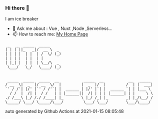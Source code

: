 ### Hi there 👋

I am ice breaker

- 💬 Ask me about : Vue , Nuxt ,Node ,Serverless...
- 📫 How to reach me: [My Home Page](https://icebreaker.top/)

```
 _   _  _____  _____     
| | | ||_   _|/  __ \  _ 
| | | |  | |  | /  \/ (_)
| | | |  | |  | |        
| |_| |  | |  | \__/\  _ 
 \___/   \_/   \____/ (_)
                         
                         
 _____  _____  _____  __           _____  __           __   _____ 
/ __  \|  _  |/ __  \/  |         |  _  |/  |         /  | |  ___|
`' / /'| |/' |`' / /'`| |  ______ | |/' |`| |  ______ `| | |___ \ 
  / /  |  /| |  / /   | | |______||  /| | | | |______| | |     \ \
./ /___\ |_/ /./ /____| |_        \ |_/ /_| |_        _| |_/\__/ /
\_____/ \___/ \_____/\___/         \___/ \___/        \___/\____/
```

auto generated by Github Actions at 2021-01-15 08:05:48
